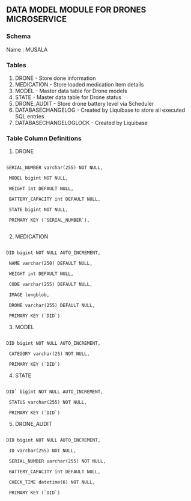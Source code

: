 ## DATA MODEL MODULE FOR DRONES MICROSERVICE

### Schema

Name : MUSALA

### Tables

1. DRONE - Store done information
2. MEDICATION - Store loaded medication item details
3. MODEL - Master data table for Drone models
4. STATE - Master data table for Drone status
5. DRONE_AUDIT - Store drone battery level via Scheduler
6. DATABASECHANGELOG - Created by Liquibase to store all executed SQL entries
7. DATABASECHANGELOGLOCK - Created by Liquibase

### Table Column Definitions

1. DRONE

<code>
SERIAL_NUMBER varchar(255) NOT NULL, <br />
&nbsp;MODEL bigint NOT NULL, <br />
&nbsp;WEIGHT int DEFAULT NULL, <br />
&nbsp;BATTERY_CAPACITY int DEFAULT NULL, <br />
&nbsp;STATE bigint NOT NULL, <br />
&nbsp;PRIMARY KEY (`SERIAL_NUMBER`), <br />
</code>

2. MEDICATION

<code>
DID bigint NOT NULL AUTO_INCREMENT, <br />
&nbsp;NAME varchar(250) DEFAULT NULL, <br />
&nbsp;WEIGHT int DEFAULT NULL, <br />
&nbsp;CODE varchar(255) DEFAULT NULL, <br />
&nbsp;IMAGE longblob, <br />
&nbsp;DRONE varchar(255) DEFAULT NULL, <br />
&nbsp;PRIMARY KEY (`DID`)
</code>

3. MODEL

<code>
DID bigint NOT NULL AUTO_INCREMENT, <br />
&nbsp;CATEGORY varchar(25) NOT NULL, <br />
&nbsp;PRIMARY KEY (`DID`)
</code>

4. STATE

<code>
DID` bigint NOT NULL AUTO_INCREMENT, <br />
&nbsp;STATUS varchar(255) NOT NULL, <br />
&nbsp;PRIMARY KEY (`DID`)
</code>

5. DRONE_AUDIT

<code>
DID bigint NOT NULL AUTO_INCREMENT, <br />
&nbsp;ID varchar(255) NOT NULL, <br />
&nbsp;SERIAL_NUMBER varchar(255) NOT NULL, <br />
&nbsp;BATTERY_CAPACITY int DEFAULT NULL, <br />
&nbsp;CHECK_TIME datetime(6) NOT NULL, <br />
&nbsp;PRIMARY KEY (`DID`)
</code>
